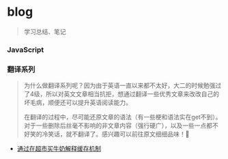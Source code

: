 # blog

> 学习总结、笔记

### JavaScript


### 翻译系列
> 为什么做翻译系列呢？因为由于英语一直以来都不太好，大二的时候勉强过了4级，所以对英文文章相当抗拒，想通过翻译一些优秀文章来改改自己的坏毛病，顺便还可以提升英语阅读能力。
> 
> 在翻译的过程中，尽可能还原文章的语法（有一些梗和语法实在get不到）。对于一些删除后丝毫不影响的非文章内容（强行硬广），以及一些一点都不好笑的冷笑话，就不翻译了。感兴趣可以前往原文细细品味！🤭
- [通过在超市买牛奶解释缓存机制](/翻译系列/通过在超市买牛奶解释缓存机制.md)
